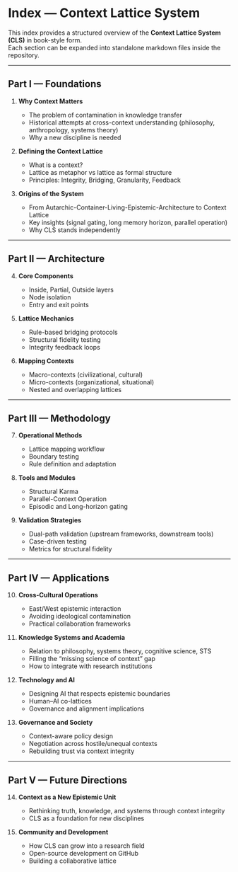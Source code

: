 # Index — Context Lattice System

This index provides a structured overview of the **Context Lattice System (CLS)** in book-style form.  
Each section can be expanded into standalone markdown files inside the repository.

---

## Part I — Foundations
1. **Why Context Matters**  
   - The problem of contamination in knowledge transfer  
   - Historical attempts at cross-context understanding (philosophy, anthropology, systems theory)  
   - Why a new discipline is needed  

2. **Defining the Context Lattice**  
   - What is a context?  
   - Lattice as metaphor vs lattice as formal structure  
   - Principles: Integrity, Bridging, Granularity, Feedback  

3. **Origins of the System**  
   - From Autarchic-Container-Living-Epistemic-Architecture to Context Lattice  
   - Key insights (signal gating, long memory horizon, parallel operation)  
   - Why CLS stands independently  

---

## Part II — Architecture
4. **Core Components**  
   - Inside, Partial, Outside layers  
   - Node isolation  
   - Entry and exit points  

5. **Lattice Mechanics**  
   - Rule-based bridging protocols  
   - Structural fidelity testing  
   - Integrity feedback loops  

6. **Mapping Contexts**  
   - Macro-contexts (civilizational, cultural)  
   - Micro-contexts (organizational, situational)  
   - Nested and overlapping lattices  

---

## Part III — Methodology
7. **Operational Methods**  
   - Lattice mapping workflow  
   - Boundary testing  
   - Rule definition and adaptation  

8. **Tools and Modules**  
   - Structural Karma  
   - Parallel-Context Operation  
   - Episodic and Long-horizon gating  

9. **Validation Strategies**  
   - Dual-path validation (upstream frameworks, downstream tools)  
   - Case-driven testing  
   - Metrics for structural fidelity  

---

## Part IV — Applications
10. **Cross-Cultural Operations**  
    - East/West epistemic interaction  
    - Avoiding ideological contamination  
    - Practical collaboration frameworks  

11. **Knowledge Systems and Academia**  
    - Relation to philosophy, systems theory, cognitive science, STS  
    - Filling the “missing science of context” gap  
    - How to integrate with research institutions  

12. **Technology and AI**  
    - Designing AI that respects epistemic boundaries  
    - Human–AI co-lattices  
    - Governance and alignment implications  

13. **Governance and Society**  
    - Context-aware policy design  
    - Negotiation across hostile/unequal contexts  
    - Rebuilding trust via context integrity  

---

## Part V — Future Directions
14. **Context as a New Epistemic Unit**  
    - Rethinking truth, knowledge, and systems through context integrity  
    - CLS as a foundation for new disciplines  

15. **Community and Development**  
    - How CLS can grow into a research field  
    - Open-source development on GitHub  
    - Building a collaborative lattice  
